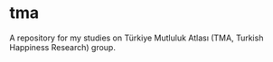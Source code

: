 # tma
A repository for my studies on Türkiye Mutluluk Atlası (TMA, Turkish Happiness Research) group. 
